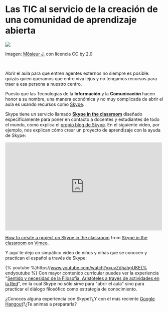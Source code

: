 
# Las TIC al servicio de la creación de una comunidad de aprendizaje abierta

![](https://github.com/catedu/abp/blob/master/img/706f727461cc8174696c6573.jpg)

Imagen: [Môsieur J.](http://www.flickr.com/photos/jblndl/2456767724/in/faves-turningturning/) con licencia CC by 2.0

 

Abrir el aula para que entren agentes externos no siempre es posible: quizás quien queramos que entre viva lejos y no tengamos recursos para traer a esa persona a nuestro centro.

Puesto que las Tecnologías de la **Información** y la **Comunicación** hacen honor a su nombre, una manera económica y no muy complicada de abrir el aula es usando recursos como [Skype](http://www.skype.com/intl/es/home/).

Skype tiene un servicio llamado [**Skype in the classroom**](https://education.skype.com/) diseñado específicamente para poner en contacto a docentes y estudiantes de todo el mundo, como explica el [propio blog de Skype](http://blogs.skype.com/). En el siguiente vídeo, por ejemplo, nos explican cómo crear un proyecto de aprendizaje con la ayuda de Skype:

<iframe width="500" height="281" src="http://player.vimeo.com/video/21645106" frameborder="0"></iframe>

[How to create a project on Skype in the classroom](http://vimeo.com/21645106) from [Skype in the classroom](http://vimeo.com/skypeintheclassroom) on [Vimeo](http://vimeo.com).

Y aquí te dejo un simpático vídeo de niños y niñas que se conocen y practican el español a través de Skype:

{% youtube %}https//www.youtube.com/watch?v=uvZdhahgUKE{% endyoutube %}
Con mayor contenido curricular puedes ver la experiencia "[Sentido y necesidad de la Filosofía. Aristóteles a través de actividades en la Red](http://teleformacion.carm.es/moodle/mod/resource/view.php?id=65592)", en la cual Skype no sólo sirve para "abrir el aula" sino para practicar el diálogo filosófico como estrategia de conocimiento.

¿Conoces alguna experiencia con Skype?¿Y con el más reciente [Google Hangout](http://www.educacontic.es/blog/hangouts-para-desamurallar-el-aula)?¿Te animas a prepararla?


